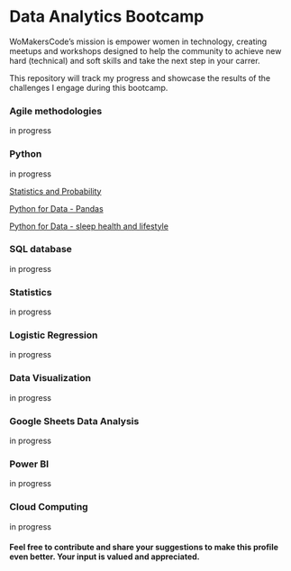 # Data Analytics Bootcamp
WoMakersCode’s mission is empower women in technology, creating meetups and workshops designed to help the community to achieve new hard (technical) and soft skills and take the next step in your carrer.

This repository will track my progress and showcase the results of the challenges I engage during this bootcamp.

### Agile methodologies
in progress
### Python
in progress

<a href="Statistics_and_probability.ipynb">Statistics and Probability</a>

<a href="Python_for_Data_Pandas_sort.ipynb">Python for Data - Pandas</a>

<a href="Python_for_Data_sleep_health_and_lifestyle.ipynb">Python for Data - sleep health and lifestyle</a>

### SQL database
in progress
### Statistics
in progress
### Logistic Regression
in progress
### Data Visualization
in progress
### Google Sheets Data Analysis
in progress
### Power BI
in progress
### Cloud Computing
in progress

#### Feel free to contribute and share your suggestions to make this profile even better. Your input is valued and appreciated. 
